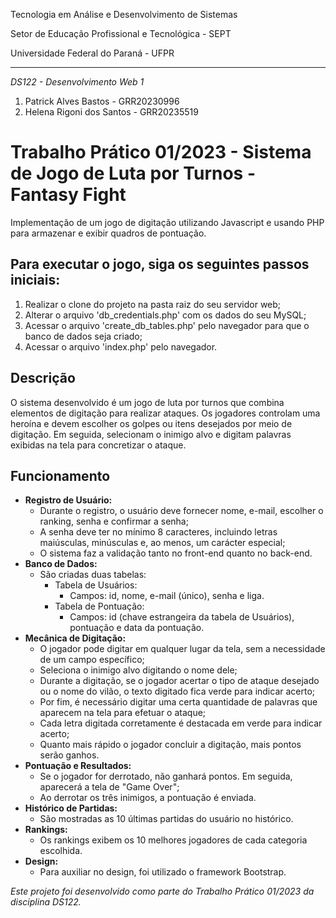 Tecnologia em Análise e Desenvolvimento de Sistemas

Setor de Educação Profissional e Tecnológica - SEPT

Universidade Federal do Paraná - UFPR

---

*DS122 - Desenvolvimento Web 1*

1. Patrick Alves Bastos - GRR20230996
2. Helena Rigoni dos Santos - GRR20235519



# Trabalho Prático 01/2023 -  Sistema de Jogo de Luta por Turnos - Fantasy Fight

Implementação de um jogo de digitação utilizando Javascript e usando PHP para armazenar e exibir quadros de pontuação.

## Para executar o jogo, siga os seguintes passos iniciais: 

1. Realizar o clone do projeto na pasta raiz do seu servidor web;
2. Alterar o arquivo 'db_credentials.php' com os dados do seu MySQL;
3. Acessar o arquivo 'create_db_tables.php' pelo navegador para que o banco de dados seja criado;
4. Acessar o arquivo 'index.php' pelo navegador.

## Descrição

O sistema desenvolvido é um jogo de luta por turnos que combina elementos de digitação para realizar ataques. Os jogadores controlam uma heroína e devem escolher os golpes ou itens desejados por meio de digitação. Em seguida, selecionam o inimigo alvo e digitam palavras exibidas na tela para concretizar o ataque.

## Funcionamento

- **Registro de Usuário:**
  - Durante o registro, o usuário deve fornecer nome, e-mail, escolher o ranking, senha e confirmar a senha;
  - A senha deve ter no mínimo 8 caracteres, incluindo letras maiúsculas, minúsculas e, ao menos, um carácter especial;
  - O sistema faz a validação tanto no front-end quanto no back-end.
- **Banco de Dados:**
  - São criadas duas tabelas:
    - Tabela de Usuários:
      - Campos: id, nome, e-mail (único), senha e liga.
    - Tabela de Pontuação:
      - Campos: id (chave estrangeira da tabela de Usuários), pontuação e data da pontuação.
- **Mecânica de Digitação:**
  - O jogador pode digitar em qualquer lugar da tela, sem a necessidade de um campo específico;
  - Seleciona o inimigo alvo digitando o nome dele;
  - Durante a digitação, se o jogador acertar o tipo de ataque desejado ou o nome do vilão, o texto digitado fica verde para indicar acerto;
  - Por fim, é necessário digitar uma certa quantidade de palavras que aparecem na tela para efetuar o ataque;
  - Cada letra digitada corretamente é destacada em verde para indicar acerto;
  - Quanto mais rápido o jogador concluir a digitação, mais pontos serão ganhos.
- **Pontuação e Resultados:**
  - Se o jogador for derrotado, não ganhará pontos. Em seguida, aparecerá a tela de "Game Over";
  - Ao derrotar os três inimigos, a pontuação é enviada.
- **Histórico de Partidas:**
  - São mostradas as 10 últimas partidas do usuário no histórico.
- **Rankings:**
  - Os rankings exibem os 10 melhores jogadores de cada categoria escolhida.
- **Design:**
  - Para auxiliar no design, foi utilizado o framework Bootstrap.

*Este projeto foi desenvolvido como parte do Trabalho Prático 01/2023 da disciplina DS122.*

